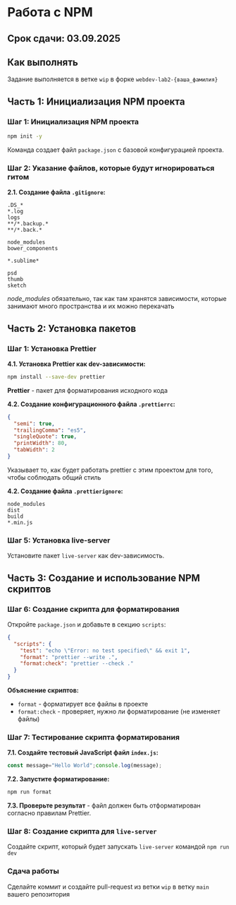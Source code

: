 # Работа с NPM

## Срок сдачи: 03.09.2025

## Как выполнять

Задание выполняется в ветке `wip` в форке `webdev-lab2-{ваша_фамилия}`

## Часть 1: Инициализация NPM проекта

### Шаг 1: Инициализация NPM проекта
```bash
npm init -y
```

Команда создает файл `package.json` с базовой конфигурацией проекта.

### Шаг 2: Указание файлов, которые будут игнорироваться гитом

**2.1. Создание файла `.gitignore`:**

```
.DS_*
*.log
logs
**/*.backup.*
**/*.back.*

node_modules
bower_components

*.sublime*

psd
thumb
sketch
```

_node\_modules_ обязательно, так как там хранятся зависимости, которые занимают много пространства и их можно перекачать

## Часть 2: Установка пакетов

### Шаг 1: Установка Prettier

**4.1. Установка Prettier как dev-зависимости:**
```bash
npm install --save-dev prettier
```

__Prettier__ - пакет для форматирования исходного кода

**4.2. Создание конфигурационного файла `.prettierrc`:**
```json
{
  "semi": true,
  "trailingComma": "es5",
  "singleQuote": true,
  "printWidth": 80,
  "tabWidth": 2
}
```
Указывает то, как будет работать prettier с этим проектом для того, чтобы соблюдать общий стиль

**4.2. Создание файла `.prettierignore`:**
```
node_modules
dist
build
*.min.js
```

### Шаг 5: Установка live-server

Установите пакет `live-server` как dev-зависимость.

## Часть 3: Создание и использование NPM скриптов

### Шаг 6: Создание скрипта для форматирования

Откройте `package.json` и добавьте в секцию `scripts`:

```json
{
  "scripts": {
    "test": "echo \"Error: no test specified\" && exit 1",
    "format": "prettier --write .",
    "format:check": "prettier --check ."
  }
}
```

**Объяснение скриптов:**
- `format` - форматирует все файлы в проекте
- `format:check` - проверяет, нужно ли форматирование (не изменяет файлы)

### Шаг 7: Тестирование скрипта форматирования

**7.1. Создайте тестовый JavaScript файл `index.js`:**
```javascript
const message="Hello World";console.log(message);
```

**7.2. Запустите форматирование:**
```bash
npm run format
```

**7.3. Проверьте результат** - файл должен быть отформатирован согласно правилам Prettier.

### Шаг 8: Создание скрипта для `live-server`

Создайте скрипт, который будет запускать `live-server` командой `npm run dev`

### Сдача работы

Сделайте коммит и создайте pull-request из ветки `wip` в ветку `main` вашего репозитория
